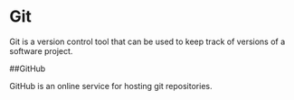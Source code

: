# Git







Git is a version control tool that can be used to keep track of versions of a software project.







 ##GitHub







GitHub is an online service for hosting git repositories.